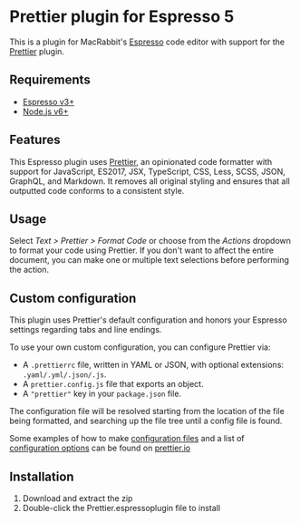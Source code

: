 # Prettier plugin for Espresso 5
This is a plugin for MacRabbit's [Espresso](https://espressoapp.com/) code editor with support for the [Prettier](https://github.com/prettier/prettier) plugin.

## Requirements
- [Espresso v3+](https://espressoapp.com/)
- [Node.js v6+](http://nodejs.org/)

## Features
This Espresso plugin uses [Prettier](https://github.com/prettier/prettier), an opinionated code formatter with support for JavaScript, ES2017, JSX, TypeScript, CSS, Less, SCSS, JSON, GraphQL, and Markdown. It removes all original styling and ensures that all outputted code conforms to a consistent style.

## Usage
Select *Text > Prettier > Format Code* or choose from the *Actions* dropdown to format your code using Prettier. If you don't want to affect the entire document, you can make one or multiple text selections before performing the action.

## Custom configuration
This plugin uses Prettier's default configuration and honors your Espresso settings regarding tabs and line endings.

To use your own custom configuration, you can configure Prettier via:

* A `.prettierrc` file, written in YAML or JSON, with optional extensions: `.yaml/.yml/.json/.js`.
* A `prettier.config.js` file that exports an object.
* A `"prettier"` key in your `package.json` file.

The configuration file will be resolved starting from the location of the file being formatted,
and searching up the file tree until a config file is found.

Some examples of how to make [configuration files](https://prettier.io/docs/en/configuration.html) and a list of [configuration options](https://prettier.io/docs/en/options.html) can be found on [prettier.io](https://prettier.io/docs/en/index.html)

## Installation

1. Download and extract the zip
2. Double-click the Prettier.espressoplugin file to install

